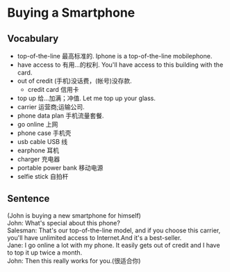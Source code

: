 # Buying a Smartphone
## Vocabulary
* top-of-the-line 最高标准的. Iphone is a top-of-the-line mobilephone.
* have access to 有用...的权利. You'll have access to this building with the card.
* out of credit (手机)没话费，(帐号)没存款.
  * credit card 信用卡
* top up 给...加满；冲值. Let me top up your glass.
* carrier 运营商;运输公司.
* phone data plan 手机流量套餐.
* go online 上网
* phone case 手机壳
* usb cable USB 线
* earphone 耳机
* charger 充电器
* portable power bank 移动电源
* selfie stick 自拍杆

## Sentence
(John is buying a new smartphone for himself)  
John: What's special about this phone?  
Salesman: That's our top-of-the-line model, and if you choose this carrier, you'll have unlimited access to Internet.And it's a best-seller.  
Jane: I go online a lot with my phone. It easily gets out of credit and I have to top it up twice a month.  
John: Then this really works for you.(很适合你)
